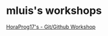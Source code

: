 # mluis's workshops
[HoraProg17's - Git/Github Workshop](https://mluis.github.io/workshop/horaprog/17/#/)
